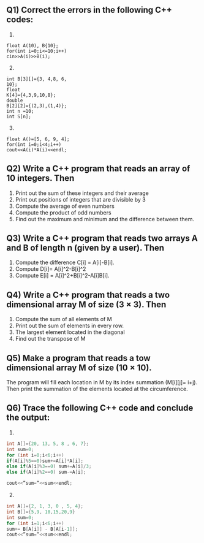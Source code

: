 ## Q1) Correct the errors in the following C++ codes:
1.
```
float A(10), B{10};
for(int i=0;i<=10;i++)
cin>>A(i)>>B(i);
```
2.
```
int B[3][]={3, 4,8, 6,
10};
float
K[4]={4,3,9,10,8};
double
B[2][2]={(2,3),(1,4)};
int n =10;
int S[n];
```
3.
```
float A()=[5, 6, 9, 4];
for(int i=0;i<4;i++)
cout<<A(i)*A(i)<<endl;
```
## Q2) Write a C++ program that reads an array of 10 integers. Then
1. Print out the sum of these integers and their average
2. Print out positions of integers that are divisible by 3
3. Compute the average of even numbers
4. Compute the product of odd numbers
5. Find out the maximum and minimum and the difference
between them.
## Q3) Write a C++ program that reads two arrays A and B of length n (given by a user). Then
1. Compute the difference C[i] = A[i]-B[i].
2. Compute D[i]= A[i]^2-B[i]^2
3. Compute E[i] = A[i]^2+B[i]^2-A[i]B[i].
## Q4) Write a C++ program that reads a two dimensional array M of size (3 × 3). Then
1. Compute the sum of all elements of M
2. Print out the sum of elements in every row.
3. The largest element located in the diagonal
4. Find out the transpose of M
## Q5) Make a program that reads a tow dimensional array M of size (10 × 10).
The program will fill each location in M by its index summation (M[i][j]= i+j). Then print the summation of the elements located at the circumference.
## Q6) Trace the following C++ code and conclude the output:
1.
```cpp
int A[]={20, 13, 5, 8 , 6, 7};
int sum=0;
for (int i=0;i<6;i++)
if(A[i]%5==0)sum+=A[i]*A[i];
else if(A[i]%3==0) sum+=A[i]/3;
else if(A[i]%2==0) sum-=A[i];

cout<<”sum=”<<sum<<endl;
```
2.
```cpp
int A[]={2, 1, 3, 0 , 5, 4};
int B[]={5,9, 10,15,20,9}
int sum=0;
for (int i=1;i<6;i++)
sum+= B[A[i]] - B[A[i-1]];
cout<<”sum=”<<sum<<endl;
```   
